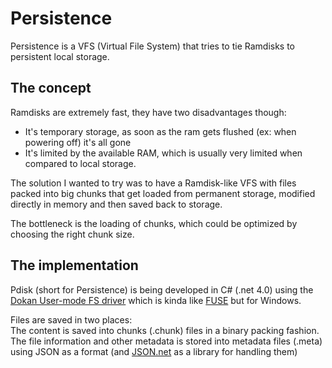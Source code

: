 Persistence
===========

Persistence is a VFS (Virtual File System) that tries to tie Ramdisks to persistent local storage.

The concept
-----------

Ramdisks are extremely fast, they have two disadvantages though:

- It's temporary storage, as soon as the ram gets flushed (ex: when powering off) it's all gone
- It's limited by the available RAM, which is usually very limited when compared to local storage.

The solution I wanted to try was to have a Ramdisk-like VFS with files packed into big chunks that get loaded from permanent storage, modified directly in memory and then saved back to storage.

The bottleneck is the loading of chunks, which could be optimized by choosing the right chunk size.

The implementation
------------------

Pdisk (short for Persistence) is being developed in C# (.net 4.0) using the [Dokan User-mode FS driver](http://dokan-dev.net/en/) which is kinda like [FUSE](http://fuse.sourceforge.net/) but for Windows.

Files are saved in two places:  
The content is saved into chunks (.chunk) files in a binary packing fashion.  
The file information and other metadata is stored into metadata files (.meta) using JSON as a format (and [JSON.net](http://james.newtonking.com/projects/json-net.aspx) as a library for handling them)